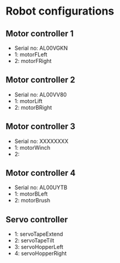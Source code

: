 # Robot configurations
## Motor controller 1
* Serial no: AL00VGKN
* 1: motorFLeft
* 2: motorFRight

## Motor controller 2
* Serial no: AL00VV80
* 1: motorLift
* 2: motorBRight

## Motor controller 3
* Serial no: XXXXXXXX
* 1: motorWinch
* 2: 

## Motor controller 4
* Serial no: AL00UYTB
* 1: motorBLeft
* 2: motorBrush

## Servo controller
* 1: servoTapeExtend
* 2: servoTapeTilt
* 3: servoHopperLeft
* 4: servoHopperRight